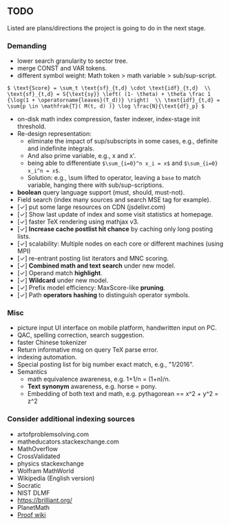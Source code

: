 ## TODO
Listed are plans/directions the project is going to do
in the next stage.

### Demanding
* lower search granularity to sector tree.
* merge CONST and VAR tokens.
* different symbol weight: Math token > math variable > sub/sup-script.

`$
\text{Score} = \sum_t \text{sf}_{t,d} \cdot \text{idf}_{t,d}  \\
\text{sf}_{t,d} = S{\text{sy}} \left( (1- \theta) + \theta \frac 1 {\log(1 + \operatorname{leaves}(T_d))} \right)  \\
\text{idf}_{t,d} = \sum{p \in \mathfrak{T}( M(t, d) )} \log \frac{N}{\text{df}_p}
$`

* on-disk math index compression, faster indexer, index-stage init threshold.
* Re-design representation:
  * eliminate the impact of sup/subscripts in some cases, e.g., definite and indefinite integrals. 
  * And also prime variable, e.g., x and x'. 
  * being able to differentiate `$\sum_{i=0}^n x_i = x$` and `$\sum_{i=0} x_i^n = x$`. 
  * Solution: e.g., \sum lifted to operator, leaving a `base` to match variable, hanging there with sub/sup-scriptions.
* **boolean** query language support (must, should, must-not).
* Field search (index many sources and search MSE tag for example).
* [✓] put some large resources on CDN (jsdelivr.com)
* [✓] Show last update of index and some visit statistics at homepage.
* [✓] faster TeX rendering using mathjax v3.
* [✓] **Increase cache postlist hit chance** by caching only long posting lists.
* [✓] scalability: Multiple nodes on each core or different machines (using MPI)
* [✓] re-entrant posting list iterators and MNC scoring.
* [✓] **Combined math and text search** under new model.
* [✓] Operand match **highlight**.
* [✓] **Wildcard** under new model.
* [✓] Prefix model efficiency: MaxScore-like **pruning**.
* [✓] Path **operators hashing** to distinguish operator symbols.

### Misc
* picture input UI interface on mobile platform, handwritten input on PC.
* QAC, spelling correction, search suggestion.
* faster Chinese tokenizer
* Return informative msg on query TeX parse error.
* indexing automation.
* Special posting list for big number exact match, e.g., "1/2016".
* Semantics
  * math equivalence awareness, e.g. 1+1/n = (1+n)/n.
  * **Text synonym** awareness, e.g. horse = pony.
  * Embedding of both text and math, e.g. pythagorean == x^2 + y^2 = z^2

### Consider additional indexing sources
* artofproblemsolving.com
* matheducators.stackexchange.com
* MathOverflow
* CrossValidated
* physics stackexchange
* Wolfram MathWorld
* Wikipedia (English version)
* Socratic
* NIST DLMF
* https://brilliant.org/
* PlanetMath
* [Proof wiki](https://proofwiki.org/wiki/Main_Page)
